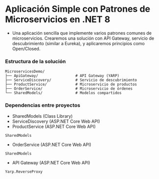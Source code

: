 ﻿# Aplicación Simple con Patrones de Microservicios en .NET 8
- Una aplicación sencilla que implemente varios patrones comunes de microservicios. Crearemos una solución con API Gateway, servicio de descubrimiento (similar a Eureka), y aplicaremos principios como Open/Closed.

### Estructura de la solución
```
MicroservicesDemo/
├── ApiGateway/                 # API Gateway (YARP)
├── ServiceDiscovery/           # Servicio de descubrimiento
├── ProductService/             # Microservicio de productos
├── OrderService/               # Microservicio de órdenes
└── SharedModels/               # Modelos compartidos
```

### Dependencias entre proyectos
- SharedModels (Class Library)
- ServiceDiscovery (ASP.NET Core Web API)
- ProductService (ASP.NET Core Web API)
```
SharedModels
```
- OrderService (ASP.NET Core Web API)
```
SharedModels
```
- API Gateway (ASP.NET Core Web API)
```
Yarp.ReverseProxy
```

